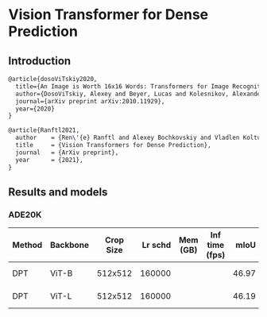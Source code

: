 # Vision Transformer for Dense Prediction

## Introduction

<!-- [ALGORITHM] -->

```latex
@article{dosoViTskiy2020,
  title={An Image is Worth 16x16 Words: Transformers for Image Recognition at Scale},
  author={DosoViTskiy, Alexey and Beyer, Lucas and Kolesnikov, Alexander and Weissenborn, Dirk and Zhai, Xiaohua and Unterthiner, Thomas and  Dehghani, Mostafa and Minderer, Matthias and Heigold, Georg and Gelly, Sylvain and Uszkoreit, Jakob and Houlsby, Neil},
  journal={arXiv preprint arXiv:2010.11929},
  year={2020}
}

@article{Ranftl2021,
  author    = {Ren\'{e} Ranftl and Alexey Bochkovskiy and Vladlen Koltun},
  title     = {Vision Transformers for Dense Prediction},
  journal   = {ArXiv preprint},
  year      = {2021},
}
```

## Results and models

### ADE20K

| Method  | Backbone | Crop Size | Lr schd | Mem (GB) | Inf time (fps) |  mIoU | mIoU(ms+flip) | config                                                                                                                 | download                                                                                                                                                                                                                                                                                                                               |
| ------- | -------- | --------- | ------: | -------- | -------------- | ----: | ------------: | ---------------------------------------------------------------------------------------------------------------------- | -------------------------------------------------------------------------------------------------------------------------------------------------------------------------------------------------------------------------------------------------------------------------------------------------------------------------------------- |
| DPT | ViT-B | 512x512  | 160000  |  |   | 46.97 | 48.34 | [config](https://github.com/open-mmlab/mmsegmentation/blob/master/configs/dpt/dpt_vit-b16_512x512_160k_ade20k.py) | [model](https://download.openmmlab.com/mmsegmentation/v0.5/dpt/dpt_vit-b16_512x512_160k_ade20k/dpt_vit-b16_512x512_160k_ade20k-db31cf52.pth) &#124; [log](https://download.openmmlab.com/mmsegmentation/v0.5/dpt/dpt_vit-b16_512x512_160k_ade20k/dpt_vit-b16_512x512_160k_ade20k-20210809_172025.log.json) |
| DPT | ViT-L | 512x512  | 160000  |  |   | 46.19 | 46.97 | [config](https://github.com/open-mmlab/mmsegmentation/blob/master/configs/dpt/dpt_vit-l16_512x512_160k_ade20k.py) | [model](https://download.openmmlab.com/mmsegmentation/v0.5/dpt/dpt_vit-l16_512x512_160k_ade20k/dpt_vit-l16_512x512_160k_ade20k-7b753ca6.pth) &#124; [log](https://download.openmmlab.com/mmsegmentation/v0.5/dpt/dpt_vit-l16_512x512_160k_ade20k/dpt_vit-l16_512x512_160k_ade20k-20210809_172025.log.json) |
